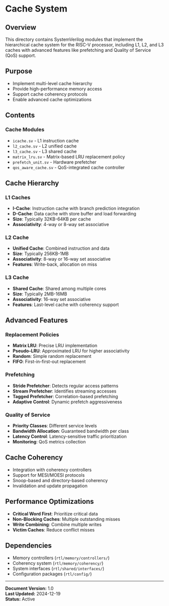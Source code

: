 # Cache System

## Overview
This directory contains SystemVerilog modules that implement the hierarchical cache system for the RISC-V processor, including L1, L2, and L3 caches with advanced features like prefetching and Quality of Service (QoS) support.

## Purpose
- Implement multi-level cache hierarchy
- Provide high-performance memory access
- Support cache coherency protocols
- Enable advanced cache optimizations

## Contents

### Cache Modules
- `icache.sv` - L1 instruction cache
- `l2_cache.sv` - L2 unified cache
- `l3_cache.sv` - L3 shared cache
- `matrix_lru.sv` - Matrix-based LRU replacement policy
- `prefetch_unit.sv` - Hardware prefetcher
- `qos_aware_cache.sv` - QoS-integrated cache controller

## Cache Hierarchy

### L1 Caches
- **I-Cache**: Instruction cache with branch prediction integration
- **D-Cache**: Data cache with store buffer and load forwarding
- **Size**: Typically 32KB-64KB per cache
- **Associativity**: 4-way or 8-way set associative

### L2 Cache
- **Unified Cache**: Combined instruction and data
- **Size**: Typically 256KB-1MB
- **Associativity**: 8-way or 16-way set associative
- **Features**: Write-back, allocation on miss

### L3 Cache
- **Shared Cache**: Shared among multiple cores
- **Size**: Typically 2MB-16MB
- **Associativity**: 16-way set associative
- **Features**: Last-level cache with coherency support

## Advanced Features

### Replacement Policies
- **Matrix LRU**: Precise LRU implementation
- **Pseudo-LRU**: Approximated LRU for higher associativity
- **Random**: Simple random replacement
- **FIFO**: First-in-first-out replacement

### Prefetching
- **Stride Prefetcher**: Detects regular access patterns
- **Stream Prefetcher**: Identifies streaming accesses
- **Tagged Prefetcher**: Correlation-based prefetching
- **Adaptive Control**: Dynamic prefetch aggressiveness

### Quality of Service
- **Priority Classes**: Different service levels
- **Bandwidth Allocation**: Guaranteed bandwidth per class
- **Latency Control**: Latency-sensitive traffic prioritization
- **Monitoring**: QoS metrics collection

## Cache Coherency
- Integration with coherency controllers
- Support for MESI/MOESI protocols
- Snoop-based and directory-based coherency
- Invalidation and update propagation

## Performance Optimizations
- **Critical Word First**: Prioritize critical data
- **Non-Blocking Caches**: Multiple outstanding misses
- **Write Combining**: Combine multiple writes
- **Victim Caches**: Reduce conflict misses

## Dependencies
- Memory controllers (`rtl/memory/controllers/`)
- Coherency system (`rtl/memory/coherency/`)
- System interfaces (`rtl/shared/interfaces/`)
- Configuration packages (`rtl/config/`)

---
**Document Version:** 1.0  
**Last Updated:** 2024-12-19  
**Status:** Active 